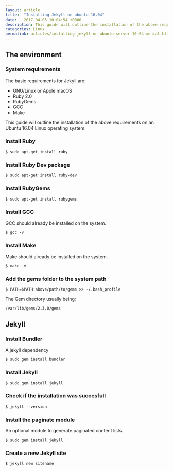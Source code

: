 ```yaml
---
layout: article
title:  "Installing Jekyll on ubuntu 16.04"
date:   2017-04-05 10:04:54 +0000
description: This guide will outline the installation of the above requirements on an Ubuntu 16.04 Linux operating system.
categories: Linux
permalink: articles/installing-jekyll-on-ubuntu-server-16-04-xenial.html
---
```

## The environment
### System requirements
The basic requirements for Jekyll are:
- GNU/Linux or Apple macOS
- Ruby 2.0
- RubyGems
- GCC
- Make

This guide will outline the installation of the above requirements on an Ubuntu 16.04 Linux operating system.


### Install Ruby
```
$ sudo apt-get install ruby
```


### Install Ruby Dev package
```
$ sudo apt-get install ruby-dev
```


### Install RubyGems
```
$ sudo apt-get install rubygems
```


### Install GCC
GCC should already be installed on the system.
```
$ gcc -v
```


### Install Make
Make should already be installed on the system.
```
$ make -v
```


### Add the gems folder to the system path
```
$ PATH=$PATH:above/path/to/gems >> ~/.bash_profile
```

The Gem directory usually being:
```
/var/lib/gems/2.3.0/gems
```


## Jekyll
### Install Bundler
A jekyll dependency
```
$ sudo gem install bundler
```


### Install Jekyll
```
$ sudo gem install jekyll
```


### Check if the installation was succesfull
```
$ jekyll --version
```


### Install the paginate module
An optional module to generate paginated content lists.
```
$ sudo gem install jekyll
```


### Create a new Jekyll site
```
$ jekyll new sitename
```
